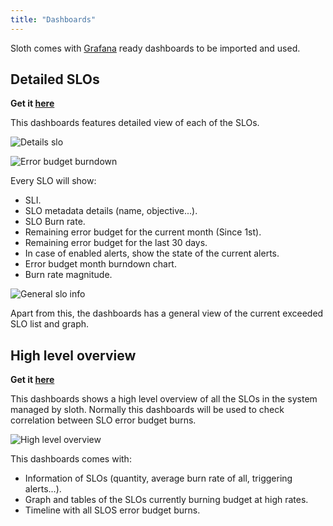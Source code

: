 ```yaml
---
title: "Dashboards"
---
```


Sloth comes with [Grafana] ready dashboards to be imported and used.

## Detailed SLOs

**Get it [here](https://grafana.com/grafana/dashboards/14348)**

This dashboards features detailed view of each of the SLOs.

![Details slo](../static/media/dashboards/details-slo.png)

![Error budget burndown](../static/media/dashboards/details-slo-burndown.png)

Every SLO will show:

- SLI.
- SLO metadata details (name, objective...).
- SLO Burn rate.
- Remaining error budget for the current month (Since 1st).
- Remaining error budget for the last 30 days.
- In case of enabled alerts, show the state of the current alerts.
- Error budget month burndown chart.
- Burn rate magnitude.

![General slo info](../static/media/dashboards/details-slo-general.png)

Apart from this, the dashboards has a general view of the current exceeded SLO list and graph.

## High level overview

**Get it [here](https://grafana.com/grafana/dashboards/14643)**

This dashboards shows a high level overview of all the SLOs in the system managed by sloth. Normally this
dashboards will be used to check correlation between SLO error budget burns.

![High level overview](../static/media/dashboards/high-level.png)

This dashboards comes with:

- Information of SLOs (quantity, average burn rate of all, triggering alerts...).
- Graph and tables of the SLOs currently burning budget at high rates.
- Timeline with all SLOS error budget burns.

[grafana]: https://grafana.com/
